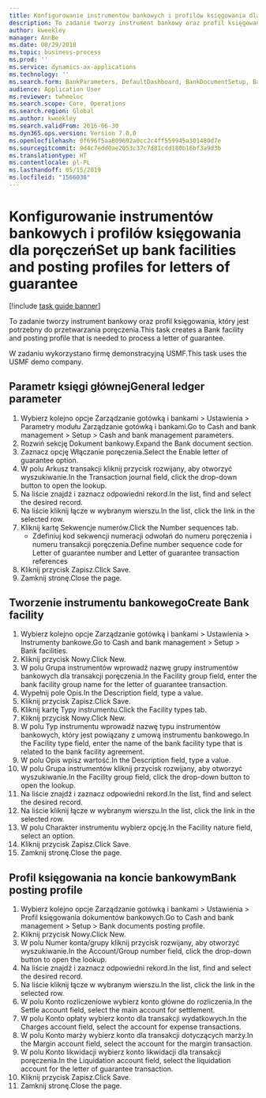 ```yaml
---
title: Konfigurowanie instrumentów bankowych i profilów księgowania dla poręczeń
description: To zadanie tworzy instrument bankowy oraz profil księgowania, który jest potrzebny do przetwarzania poręczenia.
author: kweekley
manager: AnnBe
ms.date: 08/29/2018
ms.topic: business-process
ms.prod: ''
ms.service: dynamics-ax-applications
ms.technology: ''
ms.search.form: BankParameters, DefaultDashboard, BankDocumentSetup, BankDocumentPosting
audience: Application User
ms.reviewer: twheeloc
ms.search.scope: Core, Operations
ms.search.region: Global
ms.author: kweekley
ms.search.validFrom: 2016-06-30
ms.dyn365.ops.version: Version 7.0.0
ms.openlocfilehash: 0f696f5aa809692a0cc2c4ff559945a301480d7e
ms.sourcegitcommit: 9d4c7edd0ae2053c37c7d81cdd180b16bf3a9d3b
ms.translationtype: HT
ms.contentlocale: pl-PL
ms.lasthandoff: 05/15/2019
ms.locfileid: "1566038"
---
```

# <a name="set-up-bank-facilities-and-posting-profiles-for-letters-of-guarantee"></a><span data-ttu-id="a9f46-103">Konfigurowanie instrumentów bankowych i profilów księgowania dla poręczeń</span><span class="sxs-lookup"><span data-stu-id="a9f46-103">Set up bank facilities and posting profiles for letters of guarantee</span></span>

[!include [task guide banner](../../includes/task-guide-banner.md)]

<span data-ttu-id="a9f46-104">To zadanie tworzy instrument bankowy oraz profil księgowania, który jest potrzebny do przetwarzania poręczenia.</span><span class="sxs-lookup"><span data-stu-id="a9f46-104">This task creates a Bank facility and posting profile that is needed to process a letter of guarantee.</span></span>



<span data-ttu-id="a9f46-105">W zadaniu wykorzystano firmę demonstracyjną USMF.</span><span class="sxs-lookup"><span data-stu-id="a9f46-105">This task uses the USMF demo company.</span></span> 




## <a name="general-ledger-parameter"></a><span data-ttu-id="a9f46-106">Parametr księgi głównej</span><span class="sxs-lookup"><span data-stu-id="a9f46-106">General ledger parameter</span></span>
1. <span data-ttu-id="a9f46-107">Wybierz kolejno opcje Zarządzanie gotówką i bankami > Ustawienia > Parametry modułu Zarządzanie gotówką i bankami.</span><span class="sxs-lookup"><span data-stu-id="a9f46-107">Go to Cash and bank management > Setup > Cash and bank management parameters.</span></span>
2. <span data-ttu-id="a9f46-108">Rozwiń sekcję Dokument bankowy.</span><span class="sxs-lookup"><span data-stu-id="a9f46-108">Expand the Bank document section.</span></span>
3. <span data-ttu-id="a9f46-109">Zaznacz opcję Włączanie poręczenia.</span><span class="sxs-lookup"><span data-stu-id="a9f46-109">Select the Enable letter of guarantee option.</span></span>
4. <span data-ttu-id="a9f46-110">W polu Arkusz transakcji kliknij przycisk rozwijany, aby otworzyć wyszukiwanie.</span><span class="sxs-lookup"><span data-stu-id="a9f46-110">In the Transaction journal field, click the drop-down button to open the lookup.</span></span>
5. <span data-ttu-id="a9f46-111">Na liście znajdź i zaznacz odpowiedni rekord.</span><span class="sxs-lookup"><span data-stu-id="a9f46-111">In the list, find and select the desired record.</span></span>
6. <span data-ttu-id="a9f46-112">Na liście kliknij łącze w wybranym wierszu.</span><span class="sxs-lookup"><span data-stu-id="a9f46-112">In the list, click the link in the selected row.</span></span>
7. <span data-ttu-id="a9f46-113">Kliknij kartę Sekwencje numerów.</span><span class="sxs-lookup"><span data-stu-id="a9f46-113">Click the Number sequences tab.</span></span>
    * <span data-ttu-id="a9f46-114">Zdefiniuj kod sekwencji numeracji odwołań do numeru poręczenia i numeru transakcji poręczenia.</span><span class="sxs-lookup"><span data-stu-id="a9f46-114">Define number sequence code for Letter of guarantee number and Letter of guarantee transaction references</span></span>  
8. <span data-ttu-id="a9f46-115">Kliknij przycisk Zapisz.</span><span class="sxs-lookup"><span data-stu-id="a9f46-115">Click Save.</span></span>
9. <span data-ttu-id="a9f46-116">Zamknij stronę.</span><span class="sxs-lookup"><span data-stu-id="a9f46-116">Close the page.</span></span>

## <a name="create-bank-facility"></a><span data-ttu-id="a9f46-117">Tworzenie instrumentu bankowego</span><span class="sxs-lookup"><span data-stu-id="a9f46-117">Create Bank facility</span></span>
1. <span data-ttu-id="a9f46-118">Wybierz kolejno opcje Zarządzanie gotówką i bankami > Ustawienia > Instrumenty bankowe.</span><span class="sxs-lookup"><span data-stu-id="a9f46-118">Go to Cash and bank management > Setup > Bank facilities.</span></span>
2. <span data-ttu-id="a9f46-119">Kliknij przycisk Nowy.</span><span class="sxs-lookup"><span data-stu-id="a9f46-119">Click New.</span></span>
3. <span data-ttu-id="a9f46-120">W polu Grupa instrumentów wprowadź nazwę grupy instrumentów bankowych dla transakcji poręczenia.</span><span class="sxs-lookup"><span data-stu-id="a9f46-120">In the Facility group field, enter the bank facility group name for the letter of guarantee transaction.</span></span>
4. <span data-ttu-id="a9f46-121">Wypełnij pole Opis.</span><span class="sxs-lookup"><span data-stu-id="a9f46-121">In the Description field, type a value.</span></span>
5. <span data-ttu-id="a9f46-122">Kliknij przycisk Zapisz.</span><span class="sxs-lookup"><span data-stu-id="a9f46-122">Click Save.</span></span>
6. <span data-ttu-id="a9f46-123">Kliknij kartę Typy instrumentu.</span><span class="sxs-lookup"><span data-stu-id="a9f46-123">Click the Facility types tab.</span></span>
7. <span data-ttu-id="a9f46-124">Kliknij przycisk Nowy.</span><span class="sxs-lookup"><span data-stu-id="a9f46-124">Click New.</span></span>
8. <span data-ttu-id="a9f46-125">W polu Typ instrumentu wprowadź nazwę typu instrumentów bankowych, który jest powiązany z umową instrumentu bankowego.</span><span class="sxs-lookup"><span data-stu-id="a9f46-125">In the Facility type field, enter the name of the bank facility type that is related to the bank facility agreement.</span></span>
9. <span data-ttu-id="a9f46-126">W polu Opis wpisz wartość.</span><span class="sxs-lookup"><span data-stu-id="a9f46-126">In the Description field, type a value.</span></span>
10. <span data-ttu-id="a9f46-127">W polu Grupa instrumentów kliknij przycisk rozwijany, aby otworzyć wyszukiwanie.</span><span class="sxs-lookup"><span data-stu-id="a9f46-127">In the Facility group field, click the drop-down button to open the lookup.</span></span>
11. <span data-ttu-id="a9f46-128">Na liście znajdź i zaznacz odpowiedni rekord.</span><span class="sxs-lookup"><span data-stu-id="a9f46-128">In the list, find and select the desired record.</span></span>
12. <span data-ttu-id="a9f46-129">Na liście kliknij łącze w wybranym wierszu.</span><span class="sxs-lookup"><span data-stu-id="a9f46-129">In the list, click the link in the selected row.</span></span>
13. <span data-ttu-id="a9f46-130">W polu Charakter instrumentu wybierz opcję.</span><span class="sxs-lookup"><span data-stu-id="a9f46-130">In the Facility nature field, select an option.</span></span>
14. <span data-ttu-id="a9f46-131">Kliknij przycisk Zapisz.</span><span class="sxs-lookup"><span data-stu-id="a9f46-131">Click Save.</span></span>
15. <span data-ttu-id="a9f46-132">Zamknij stronę.</span><span class="sxs-lookup"><span data-stu-id="a9f46-132">Close the page.</span></span>

## <a name="bank-posting-profile"></a><span data-ttu-id="a9f46-133">Profil księgowania na koncie bankowym</span><span class="sxs-lookup"><span data-stu-id="a9f46-133">Bank posting profile</span></span>
1. <span data-ttu-id="a9f46-134">Wybierz kolejno opcje Zarządzanie gotówką i bankami > Ustawienia > Profil księgowania dokumentów bankowych.</span><span class="sxs-lookup"><span data-stu-id="a9f46-134">Go to Cash and bank management > Setup > Bank documents posting profile.</span></span>
2. <span data-ttu-id="a9f46-135">Kliknij przycisk Nowy.</span><span class="sxs-lookup"><span data-stu-id="a9f46-135">Click New.</span></span>
3. <span data-ttu-id="a9f46-136">W polu Numer konta/grupy kliknij przycisk rozwijany, aby otworzyć wyszukiwanie.</span><span class="sxs-lookup"><span data-stu-id="a9f46-136">In the Account/Group number field, click the drop-down button to open the lookup.</span></span>
4. <span data-ttu-id="a9f46-137">Na liście znajdź i zaznacz odpowiedni rekord.</span><span class="sxs-lookup"><span data-stu-id="a9f46-137">In the list, find and select the desired record.</span></span>
5. <span data-ttu-id="a9f46-138">Na liście kliknij łącze w wybranym wierszu.</span><span class="sxs-lookup"><span data-stu-id="a9f46-138">In the list, click the link in the selected row.</span></span>
6. <span data-ttu-id="a9f46-139">W polu Konto rozliczeniowe wybierz konto główne do rozliczenia.</span><span class="sxs-lookup"><span data-stu-id="a9f46-139">In the Settle account field, select the main account for settlement.</span></span>
7. <span data-ttu-id="a9f46-140">W polu Konto opłaty wybierz konto dla transakcji wydatkowych.</span><span class="sxs-lookup"><span data-stu-id="a9f46-140">In the Charges account field, select the account for expense transactions.</span></span>
8. <span data-ttu-id="a9f46-141">W polu Konto marży wybierz konto dla transakcji dotyczących marży.</span><span class="sxs-lookup"><span data-stu-id="a9f46-141">In the Margin account field, select the account for the margin transaction.</span></span>
9. <span data-ttu-id="a9f46-142">W polu Konto likwidacji wybierz konto likwidacji dla transakcji poręczenia.</span><span class="sxs-lookup"><span data-stu-id="a9f46-142">In the Liquidation account field, select the liquidation account for the letter of guarantee transaction.</span></span> 
10. <span data-ttu-id="a9f46-143">Kliknij przycisk Zapisz.</span><span class="sxs-lookup"><span data-stu-id="a9f46-143">Click Save.</span></span>
11. <span data-ttu-id="a9f46-144">Zamknij stronę.</span><span class="sxs-lookup"><span data-stu-id="a9f46-144">Close the page.</span></span>

